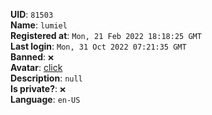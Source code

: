 **UID**: `81503`  
**Name**: `lumiel`  
**Registered at**: `Mon, 21 Feb 2022 18:18:25 GMT`  
**Last login**: `Mon, 31 Oct 2022 07:21:35 GMT`  
**Banned**: `❌`  
**Avatar**: [click](/avatars/c65e833b-4d00-4051-93bc-07e7c4d232b3.gif)  
**Description**: ```null```  
**Is private?**: `❌`  
**Language**: `en-US`